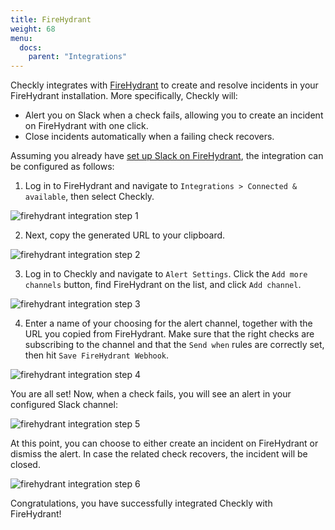 ```yaml
---
title: FireHydrant
weight: 68
menu:
  docs:
    parent: "Integrations"
---
```


Checkly integrates with [FireHydrant](https://firehydrant.io/) to create and resolve incidents in your FireHydrant installation. More specifically, Checkly will:

* Alert you on Slack when a check fails, allowing you to create an incident on FireHydrant with one click.
* Close incidents automatically when a failing check recovers.

Assuming you already have [set up Slack on FireHydrant](https://support.firehydrant.io/hc/en-us/articles/360058203511), the integration can be configured as follows:

1. Log in to FireHydrant and navigate to `Integrations > Connected & available`, then select Checkly.

![firehydrant integration step 1](/docs/images/integrations/firehydrant/firehydrant_step1.png)

2. Next, copy the generated URL to your clipboard.

![firehydrant integration step 2](/docs/images/integrations/firehydrant/firehydrant_step2.png)

3. Log in to Checkly and navigate to `Alert Settings`. Click the `Add more channels` button, find FireHydrant on the list, and click `Add channel`.

![firehydrant integration step 3](/docs/images/integrations/firehydrant/firehydrant_step3.png)

4. Enter a name of your choosing for the alert channel, together with the URL you copied from FireHydrant. Make sure that the right checks are subscribing to the channel and that the `Send when` rules are correctly set, then hit `Save FireHydrant Webhook`.

![firehydrant integration step 4](/docs/images/integrations/firehydrant/firehydrant_step4.png)

You are all set! Now, when a check fails, you will see an alert in your configured Slack channel:

![firehydrant integration step 5](/docs/images/integrations/firehydrant/firehydrant_step5.png)

At this point, you can choose to either create an incident on FireHydrant or dismiss the alert. In case the related check recovers, the incident will be closed.

![firehydrant integration step 6](/docs/images/integrations/firehydrant/firehydrant_step6.png)

Congratulations, you have successfully integrated Checkly with FireHydrant!
